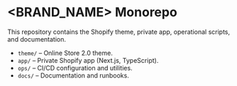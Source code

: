 # <BRAND_NAME> Monorepo

This repository contains the Shopify theme, private app, operational scripts, and documentation.

- `theme/` – Online Store 2.0 theme.
- `app/` – Private Shopify app (Next.js, TypeScript).
- `ops/` – CI/CD configuration and utilities.
- `docs/` – Documentation and runbooks.

